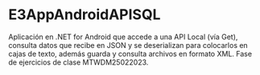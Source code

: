 # E3AppAndroidAPISQL
Aplicación en .NET for Android que accede a una API Local (vía Get), consulta datos que recibe en JSON y se deserializan para colocarlos en cajas de texto, además guarda y consulta archivos en formato XML. Fase de ejercicios de clase MTWDM25022023.
